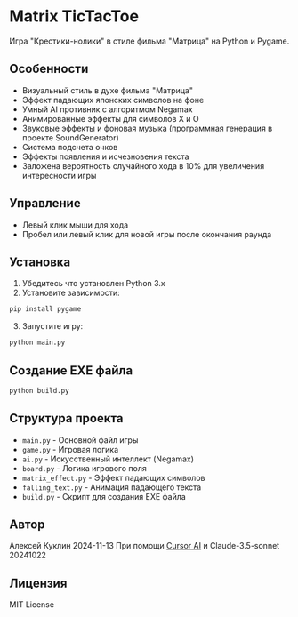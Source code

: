 # Matrix TicTacToe

Игра "Крестики-нолики" в стиле фильма "Матрица" на Python и Pygame.

## Особенности
- Визуальный стиль в духе фильма "Матрица"
- Эффект падающих японских символов на фоне
- Умный AI противник с алгоритмом Negamax
- Анимированные эффекты для символов X и O
- Звуковые эффекты и фоновая музыка (программная генерация в проекте SoundGenerator)
- Система подсчета очков
- Эффекты появления и исчезновения текста
- Заложена вероятность случайного хода в 10% для увеличения интересности игры

## Управление
- Левый клик мыши для хода
- Пробел или левый клик для новой игры после окончания раунда

## Установка
1. Убедитесь что установлен Python 3.x
2. Установите зависимости:
``` bash
pip install pygame
```

3. Запустите игру:
``` bash
python main.py
```

## Создание EXE файла
``` bash
python build.py
```

## Структура проекта
- `main.py` - Основной файл игры
- `game.py` - Игровая логика
- `ai.py` - Искусственный интеллект (Negamax)
- `board.py` - Логика игрового поля
- `matrix_effect.py` - Эффект падающих символов
- `falling_text.py` - Анимация падающего текста
- `build.py` - Скрипт для создания EXE файла

## Автор
Алексей Куклин 2024-11-13 
При помощи [Cursor AI](https://www.cursor.com/) и Claude-3.5-sonnet 20241022

## Лицензия
MIT License